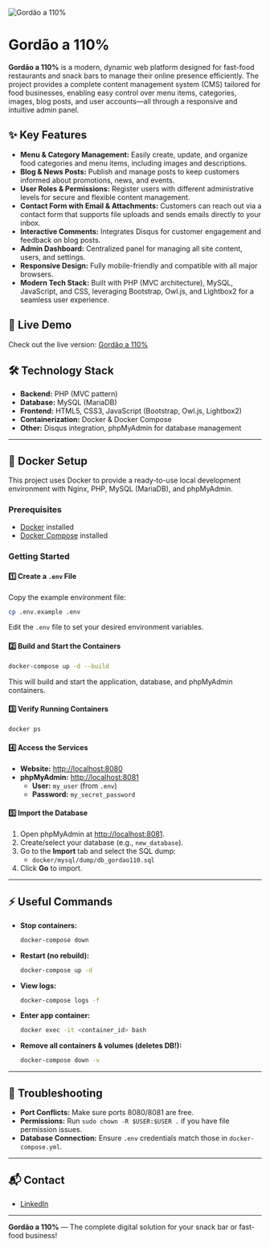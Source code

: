 ![Gordão a 110%](https://raw.githubusercontent.com/Marcos-SCO/gordao110porcento/master/public/resources/img/template/gordao110_logo_300px.png)

# Gordão a 110%

**Gordão a 110%** is a modern, dynamic web platform designed for fast-food restaurants and snack bars to manage their online presence efficiently. The project provides a complete content management system (CMS) tailored for food businesses, enabling easy control over menu items, categories, images, blog posts, and user accounts—all through a responsive and intuitive admin panel.

## ✨ Key Features

- **Menu & Category Management:** Easily create, update, and organize food categories and menu items, including images and descriptions.
- **Blog & News Posts:** Publish and manage posts to keep customers informed about promotions, news, and events.
- **User Roles & Permissions:** Register users with different administrative levels for secure and flexible content management.
- **Contact Form with Email & Attachments:** Customers can reach out via a contact form that supports file uploads and sends emails directly to your inbox.
- **Interactive Comments:** Integrates Disqus for customer engagement and feedback on blog posts.
- **Admin Dashboard:** Centralized panel for managing all site content, users, and settings.
- **Responsive Design:** Fully mobile-friendly and compatible with all major browsers.
- **Modern Tech Stack:** Built with PHP (MVC architecture), MySQL, JavaScript, and CSS, leveraging Bootstrap, Owl.js, and Lightbox2 for a seamless user experience.

## 🚀 Live Demo

Check out the live version: [Gordão a 110%](https://gordao110.infinityfreeapp.com/)


## 🛠️ Technology Stack

- **Backend:** PHP (MVC pattern)
- **Database:** MySQL (MariaDB)
- **Frontend:** HTML5, CSS3, JavaScript (Bootstrap, Owl.js, Lightbox2)
- **Containerization:** Docker & Docker Compose
- **Other:** Disqus integration, phpMyAdmin for database management

---

## 🐳 Docker Setup

This project uses Docker to provide a ready-to-use local development environment with Nginx, PHP, MySQL (MariaDB), and phpMyAdmin.

### Prerequisites

- [Docker](https://www.docker.com/get-started) installed
- [Docker Compose](https://docs.docker.com/compose/install/) installed

### Getting Started

#### 1️⃣ Create a `.env` File

Copy the example environment file:

```sh
cp .env.example .env
```

Edit the `.env` file to set your desired environment variables.

#### 2️⃣ Build and Start the Containers

```sh
docker-compose up -d --build
```

This will build and start the application, database, and phpMyAdmin containers.

#### 3️⃣ Verify Running Containers

```sh
docker ps
```

#### 4️⃣ Access the Services

- **Website:** [http://localhost:8080](http://localhost:8080)
- **phpMyAdmin:** [http://localhost:8081](http://localhost:8081)
  - **User:** `my_user` (from `.env`)
  - **Password:** `my_secret_password`

#### 5️⃣ Import the Database

1. Open phpMyAdmin at [http://localhost:8081](http://localhost:8081).
2. Create/select your database (e.g., `new_database`).
3. Go to the **Import** tab and select the SQL dump:
   - `docker/mysql/dump/db_gordao110.sql`
4. Click **Go** to import.

---

## ⚡ Useful Commands

- **Stop containers:**  
  ```sh
  docker-compose down
  ```
- **Restart (no rebuild):**  
  ```sh
  docker-compose up -d
  ```
- **View logs:**  
  ```sh
  docker-compose logs -f
  ```
- **Enter app container:**  
  ```sh
  docker exec -it <container_id> bash
  ```
- **Remove all containers & volumes (deletes DB!):**  
  ```sh
  docker-compose down -v
  ```

---

## 🧩 Troubleshooting

- **Port Conflicts:** Make sure ports 8080/8081 are free.
- **Permissions:** Run `sudo chown -R $USER:$USER .` if you have file permission issues.
- **Database Connection:** Ensure `.env` credentials match those in `docker-compose.yml`.

---

## 📬 Contact

- [LinkedIn](https://www.linkedin.com/in/marcos-dos-santos-carvalho-67a51715a/)

---

**Gordão a 110%** — The complete digital solution for your snack bar or fast-food business!

